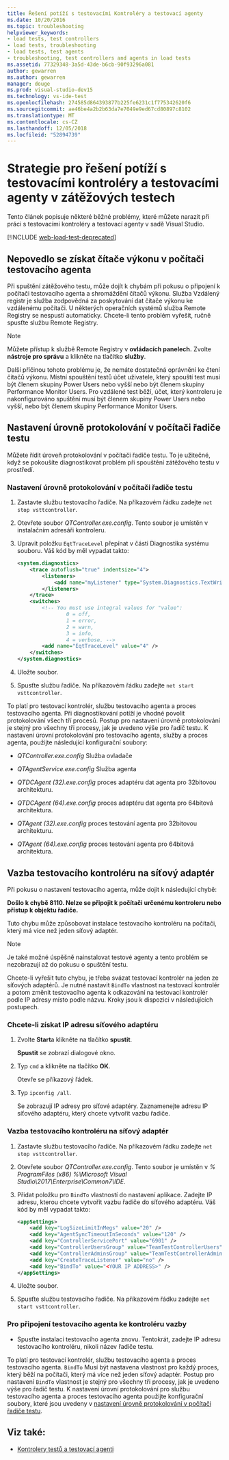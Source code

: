 ```yaml
---
title: Řešení potíží s testovacími Kontroléry a testovací agenty
ms.date: 10/20/2016
ms.topic: troubleshooting
helpviewer_keywords:
- load tests, test controllers
- load tests, troubleshooting
- load tests, test agents
- troubleshooting, test controllers and agents in load tests
ms.assetid: 77329348-3a5d-43de-b6cb-90f93296a081
author: gewarren
ms.author: gewarren
manager: douge
ms.prod: visual-studio-dev15
ms.technology: vs-ide-test
ms.openlocfilehash: 274585d864393877b225fe6231c1f775342620f6
ms.sourcegitcommit: ae46be4a2b2b63da7e7049e9ed67cd80897c8102
ms.translationtype: MT
ms.contentlocale: cs-CZ
ms.lasthandoff: 12/05/2018
ms.locfileid: "52894739"
---
```

# <a name="strategies-for-troubleshooting-test-controllers-and-test-agents-in-load-tests"></a>Strategie pro řešení potíží s testovacími kontroléry a testovacími agenty v zátěžových testech

Tento článek popisuje některé běžné problémy, které můžete narazit při práci s testovacími kontroléry a testovací agenty v sadě Visual Studio.

[!INCLUDE [web-load-test-deprecated](includes/web-load-test-deprecated.md)]

##  <a name="unable-to-collect-performance-counters-on-test-agent-computer"></a>Nepovedlo se získat čítače výkonu v počítači testovacího agenta

Při spuštění zátěžového testu, může dojít k chybám při pokusu o připojení k počítači testovacího agenta a shromáždění čítačů výkonu. Služba Vzdálený registr je služba zodpovědná za poskytování dat čítače výkonu ke vzdálenému počítači. U některých operačních systémů služba Remote Registry se nespustí automaticky. Chcete-li tento problém vyřešit, ručně spusťte službu Remote Registry.

> [!NOTE]
> Můžete přístup k službě Remote Registry v **ovládacích panelech.** Zvolte **nástroje pro správu** a klikněte na tlačítko **služby**.

Další příčinou tohoto problému je, že nemáte dostatečná oprávnění ke čtení čítačů výkonu. Místní spouštění testů účet uživatele, který spouští test musí být členem skupiny Power Users nebo vyšší nebo být členem skupiny Performance Monitor Users. Pro vzdálené test běží, účet, který kontroleru je nakonfigurováno spuštění musí být členem skupiny Power Users nebo vyšší, nebo být členem skupiny Performance Monitor Users.

## <a name="set-the-logging-level-on-a-test-controller-computer"></a>Nastavení úrovně protokolování v počítači řadiče testu

Můžete řídit úroveň protokolování v počítači řadiče testu. To je užitečné, když se pokoušíte diagnostikovat problém při spouštění zátěžového testu v prostředí.

### <a name="to-set-the-logging-level-on-a-test-controller-computer"></a>Nastavení úrovně protokolování v počítači řadiče testu

1.  Zastavte službu testovacího řadiče. Na příkazovém řádku zadejte `net stop vsttcontroller`.

2.  Otevřete soubor *QTController.exe.config*. Tento soubor je umístěn v instalačním adresáři kontroleru.

3.  Upravit položku `EqtTraceLevel` přepínat v části Diagnostika systému souboru. Váš kód by měl vypadat takto:

    ```xml
    <system.diagnostics>
        <trace autoflush="true" indentsize="4">
            <listeners>
                <add name="myListener" type="System.Diagnostics.TextWriterTraceListener" initializeData="d:\VSTestHost.log" />
            </listeners>
        </trace>
        <switches>
            <!-- You must use integral values for "value":
                    0 = off,
                    1 = error,
                    2 = warn,
                    3 = info,
                    4 = verbose. -->
            <add name="EqtTraceLevel" value="4" />
        </switches>
    </system.diagnostics>
    ```

4.  Uložte soubor.

5.  Spusťte službu řadiče. Na příkazovém řádku zadejte `net start vsttcontroller`.

To platí pro testovací kontrolér, službu testovacího agenta a proces testovacího agenta. Při diagnostikování potíží je vhodné povolit protokolování všech tří procesů. Postup pro nastavení úrovně protokolování je stejný pro všechny tři procesy, jak je uvedeno výše pro řadič testu. K nastavení úrovní protokolování pro testovacího agenta, služby a proces agenta, použijte následující konfigurační soubory:

-   *QTController.exe.config* Služba ovladače

-   *QTAgentService.exe.config* Služba agenta

-   *QTDCAgent (32).exe.config* proces adaptéru dat agenta pro 32bitovou architekturu.

-   *QTDCAgent (64).exe.config* proces adaptéru dat agenta pro 64bitová architektura.

-   *QTAgent (32).exe.config* proces testování agenta pro 32bitovou architekturu.

-   *QTAgent (64).exe.config* proces testování agenta pro 64bitová architektura.

## <a name="bind-a-test-controller-to-a-network-adapter"></a>Vazba testovacího kontroléru na síťový adaptér

Při pokusu o nastavení testovacího agenta, může dojít k následující chybě:

**Došlo k chybě 8110. Nelze se připojit k počítači určenému kontroleru nebo přístup k objektu řadiče.**

Tuto chybu může způsobovat instalace testovacího kontroléru na počítači, který má více než jeden síťový adaptér.

> [!NOTE]
> Je také možné úspěšně nainstalovat testové agenty a tento problém se nezobrazují až do pokusu o spuštění testu.

Chcete-li vyřešit tuto chybu, je třeba svázat testovací kontrolér na jeden ze síťových adaptérů. Je nutné nastavit `BindTo` vlastnost na testovací kontrolér a potom změnit testovacího agenta k odkazování na testovací kontrolér podle IP adresy místo podle názvu. Kroky jsou k dispozici v následujících postupech.

### <a name="to-obtain-the-ip-address-of-the-network-adapter"></a>Chcete-li získat IP adresu síťového adaptéru

1.  Zvolte **Start**a klikněte na tlačítko **spustit**.

     **Spustit** se zobrazí dialogové okno.

2.  Typ `cmd` a klikněte na tlačítko **OK**.

     Otevře se příkazový řádek.

3.  Typ `ipconfig /all`.

     Se zobrazují IP adresy pro síťové adaptéry. Zaznamenejte adresu IP síťového adaptéru, který chcete vytvořit vazbu řadiče.

### <a name="to-bind-a-test-controller-to-a-network-adapter"></a>Vazba testovacího kontroléru na síťový adaptér

1.  Zastavte službu testovacího řadiče. Na příkazovém řádku zadejte `net stop vsttcontroller`.

2.  Otevřete soubor *QTController.exe.config*. Tento soubor je umístěn v *% ProgramFiles (x86) %\Microsoft Visual Studio\2017\Enterprise\Common7\IDE*.

3.  Přidat položku pro `BindTo` vlastností do nastavení aplikace. Zadejte IP adresu, kterou chcete vytvořit vazbu řadiče do síťového adaptéru. Váš kód by měl vypadat takto:

    ```xml
    <appSettings>
        <add key="LogSizeLimitInMegs" value="20" />
        <add key="AgentSyncTimeoutInSeconds" value="120" />
        <add key="ControllerServicePort" value="6901" />
        <add key="ControllerUsersGroup" value="TeamTestControllerUsers" />
        <add key="ControllerAdminsGroup" value="TeamTestControllerAdmins" />
        <add key="CreateTraceListener" value="no" />
        <add key="BindTo" value="<YOUR IP ADDRESS>" />
    </appSettings>
    ```

4.  Uložte soubor.

5.  Spusťte službu testovacího řadiče. Na příkazovém řádku zadejte `net start vsttcontroller`.

### <a name="to-connect-a-test-agent-to-a-bound-controller"></a>Pro připojení testovacího agenta ke kontroléru vazby

-   Spusťte instalaci testovacího agenta znovu. Tentokrát, zadejte IP adresu testovacího kontroléru, nikoli název řadiče testu.

To platí pro testovací kontrolér, službu testovacího agenta a proces testovacího agenta. `BindTo` Musí být nastavena vlastnost pro každý proces, který běží na počítači, který má více než jeden síťový adaptér. Postup pro nastavení `BindTo` vlastnost je stejný pro všechny tři procesy, jak je uvedeno výše pro řadič testu. K nastavení úrovní protokolování pro službu testovacího agenta a proces testovacího agenta použijte konfigurační soubory, které jsou uvedeny v [nastavení úrovně protokolování v počítači řadiče testu](#set-the-logging-level-on-a-test-controller-computer).

## <a name="see-also"></a>Viz také:

- [Kontrolery testů a testovací agenti](../test/configure-test-agents-and-controllers-for-load-tests.md)
